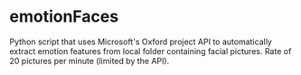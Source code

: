 # emotionFaces
Python script that uses Microsoft's Oxford project API to automatically extract emotion features from local folder containing facial pictures. Rate of 20 pictures per minute (limited by the API). 
